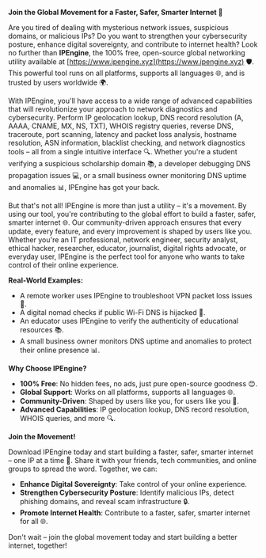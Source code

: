 **Join the Global Movement for a Faster, Safer, Smarter Internet 🚀**

Are you tired of dealing with mysterious network issues, suspicious domains, or malicious IPs? Do you want to strengthen your cybersecurity posture, enhance digital sovereignty, and contribute to internet health? Look no further than **IPEngine**, the 100% free, open-source global networking utility available at [https://www.ipengine.xyz](https://www.ipengine.xyz) 🛡️. This powerful tool runs on all platforms, supports all languages 🌐, and is trusted by users worldwide 🌍.

With IPEngine, you'll have access to a wide range of advanced capabilities that will revolutionize your approach to network diagnostics and cybersecurity. Perform IP geolocation lookup, DNS record resolution (A, AAAA, CNAME, MX, NS, TXT), WHOIS registry queries, reverse DNS, traceroute, port scanning, latency and packet loss analysis, hostname resolution, ASN information, blacklist checking, and network diagnostics tools – all from a single intuitive interface 🔍. Whether you're a student verifying a suspicious scholarship domain 📚, a developer debugging DNS propagation issues 💻, or a small business owner monitoring DNS uptime and anomalies 📊, IPEngine has got your back.

But that's not all! IPEngine is more than just a utility – it's a movement. By using our tool, you're contributing to the global effort to build a faster, safer, smarter internet 🌐. Our community-driven approach ensures that every update, every feature, and every improvement is shaped by users like you. Whether you're an IT professional, network engineer, security analyst, ethical hacker, researcher, educator, journalist, digital rights advocate, or everyday user, IPEngine is the perfect tool for anyone who wants to take control of their online experience.

**Real-World Examples:**

* A remote worker uses IPEngine to troubleshoot VPN packet loss issues 📡.
* A digital nomad checks if public Wi-Fi DNS is hijacked 🚫.
* An educator uses IPEngine to verify the authenticity of educational resources 📚.
* A small business owner monitors DNS uptime and anomalies to protect their online presence 📊.

**Why Choose IPEngine?**

* **100% Free**: No hidden fees, no ads, just pure open-source goodness 😊.
* **Global Support**: Works on all platforms, supports all languages 🌐.
* **Community-Driven**: Shaped by users like you, for users like you 👥.
* **Advanced Capabilities**: IP geolocation lookup, DNS record resolution, WHOIS queries, and more 🔍.

**Join the Movement!**

Download IPEngine today and start building a faster, safer, smarter internet – one IP at a time 🚀. Share it with your friends, tech communities, and online groups to spread the word. Together, we can:

* **Enhance Digital Sovereignty**: Take control of your online experience.
* **Strengthen Cybersecurity Posture**: Identify malicious IPs, detect phishing domains, and reveal scam infrastructure 🔒.
* **Promote Internet Health**: Contribute to a faster, safer, smarter internet for all 🌐.

Don't wait – join the global movement today and start building a better internet, together!